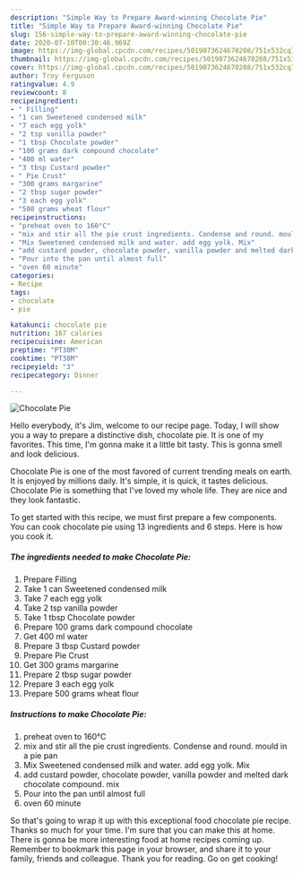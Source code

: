 ```yaml
---
description: "Simple Way to Prepare Award-winning Chocolate Pie"
title: "Simple Way to Prepare Award-winning Chocolate Pie"
slug: 156-simple-way-to-prepare-award-winning-chocolate-pie
date: 2020-07-10T00:30:46.969Z
image: https://img-global.cpcdn.com/recipes/5019073624670208/751x532cq70/chocolate-pie-recipe-main-photo.jpg
thumbnail: https://img-global.cpcdn.com/recipes/5019073624670208/751x532cq70/chocolate-pie-recipe-main-photo.jpg
cover: https://img-global.cpcdn.com/recipes/5019073624670208/751x532cq70/chocolate-pie-recipe-main-photo.jpg
author: Troy Ferguson
ratingvalue: 4.9
reviewcount: 8
recipeingredient:
- " Filling"
- "1 can Sweetened condensed milk"
- "7 each egg yolk"
- "2 tsp vanilla powder"
- "1 tbsp Chocolate powder"
- "100 grams dark compound chocolate"
- "400 ml water"
- "3 tbsp Custard powder"
- " Pie Crust"
- "300 grams margarine"
- "2 tbsp sugar powder"
- "3 each egg yolk"
- "500 grams wheat flour"
recipeinstructions:
- "preheat oven to 160°C"
- "mix and stir all the pie crust ingredients. Condense and round. mould in a pie pan"
- "Mix Sweetened condensed milk and water. add egg yolk. Mix"
- "add custard powder, chocolate powder, vanilla powder and melted dark chocolate compound. mix"
- "Pour into the pan until almost full"
- "oven 60 minute"
categories:
- Recipe
tags:
- chocolate
- pie

katakunci: chocolate pie 
nutrition: 167 calories
recipecuisine: American
preptime: "PT30M"
cooktime: "PT38M"
recipeyield: "3"
recipecategory: Dinner

---
```



![Chocolate Pie](https://img-global.cpcdn.com/recipes/5019073624670208/751x532cq70/chocolate-pie-recipe-main-photo.jpg)

Hello everybody, it's Jim, welcome to our recipe page. Today, I will show you a way to prepare a distinctive dish, chocolate pie. It is one of my favorites. This time, I'm gonna make it a little bit tasty. This is gonna smell and look delicious.



Chocolate Pie is one of the most favored of current trending meals on earth. It is enjoyed by millions daily. It's simple, it is quick, it tastes delicious. Chocolate Pie is something that I've loved my whole life. They are nice and they look fantastic.


To get started with this recipe, we must first prepare a few components. You can cook chocolate pie using 13 ingredients and 6 steps. Here is how you cook it.

<!--inarticleads1-->

##### The ingredients needed to make Chocolate Pie:

1. Prepare  Filling
1. Take 1 can Sweetened condensed milk
1. Take 7 each egg yolk
1. Take 2 tsp vanilla powder
1. Take 1 tbsp Chocolate powder
1. Prepare 100 grams dark compound chocolate
1. Get 400 ml water
1. Prepare 3 tbsp Custard powder
1. Prepare  Pie Crust
1. Get 300 grams margarine
1. Prepare 2 tbsp sugar powder
1. Prepare 3 each egg yolk
1. Prepare 500 grams wheat flour




<!--inarticleads2-->

##### Instructions to make Chocolate Pie:

1. preheat oven to 160°C
1. mix and stir all the pie crust ingredients. Condense and round. mould in a pie pan
1. Mix Sweetened condensed milk and water. add egg yolk. Mix
1. add custard powder, chocolate powder, vanilla powder and melted dark chocolate compound. mix
1. Pour into the pan until almost full
1. oven 60 minute




So that's going to wrap it up with this exceptional food chocolate pie recipe. Thanks so much for your time. I'm sure that you can make this at home. There is gonna be more interesting food at home recipes coming up. Remember to bookmark this page in your browser, and share it to your family, friends and colleague. Thank you for reading. Go on get cooking!
